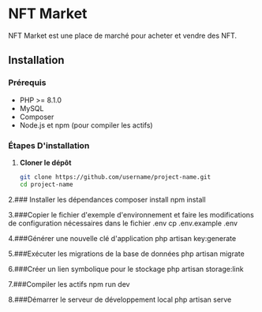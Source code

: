 # NFT Market

NFT Market est une place de marché pour acheter et vendre des NFT.

## Installation

### Prérequis

- PHP >= 8.1.0
- MySQL 
- Composer
- Node.js et npm (pour compiler les actifs)

### Étapes D'installation

1. **Cloner le dépôt**
   ```bash
   git clone https://github.com/username/project-name.git
   cd project-name

   
2.### Installer les dépendances
composer install
npm install

3.###Copier le fichier d'exemple d'environnement et faire les modifications de configuration nécessaires dans le fichier .env
cp .env.example .env

4.###Générer une nouvelle clé d'application
php artisan key:generate

5.###Exécuter les migrations de la base de données
php artisan migrate

6.###Créer un lien symbolique pour le stockage
php artisan storage:link

7.###Compiler les actifs
npm run dev

8.###Démarrer le serveur de développement local
php artisan serve
